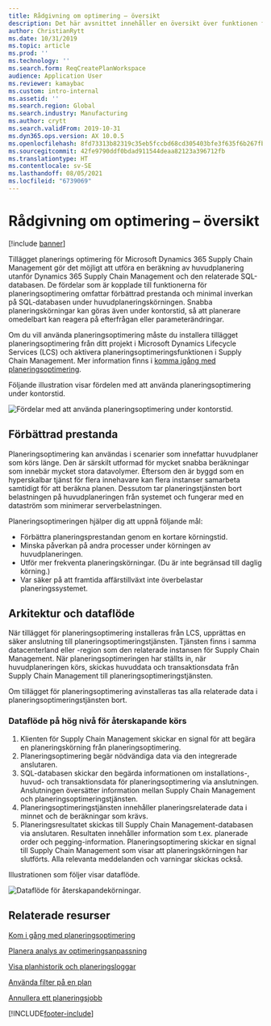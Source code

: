 ```yaml
---
title: Rådgivning om optimering – översikt
description: Det här avsnittet innehåller en översikt över funktionen för rådgivning om optimering.
author: ChristianRytt
ms.date: 10/31/2019
ms.topic: article
ms.prod: ''
ms.technology: ''
ms.search.form: ReqCreatePlanWorkspace
audience: Application User
ms.reviewer: kamaybac
ms.custom: intro-internal
ms.assetid: ''
ms.search.region: Global
ms.search.industry: Manufacturing
ms.author: crytt
ms.search.validFrom: 2019-10-31
ms.dyn365.ops.version: AX 10.0.5
ms.openlocfilehash: 8fd73313b82319c35eb5fccbd68cd305403bfe3f635f6b267fb408943af3396c
ms.sourcegitcommit: 42fe9790ddf0bdad911544deaa82123a396712fb
ms.translationtype: HT
ms.contentlocale: sv-SE
ms.lasthandoff: 08/05/2021
ms.locfileid: "6739069"
---
```

# <a name="planning-optimization-overview"></a>Rådgivning om optimering – översikt

[!include [banner](../../includes/banner.md)]

Tillägget planerings optimering för Microsoft Dynamics 365 Supply Chain Management gör det möjligt att utföra en beräkning av huvudplanering utanför Dynamics 365 Supply Chain Management och den relaterade SQL-databasen. De fördelar som är kopplade till funktionerna för planeringsoptimering omfattar förbättrad prestanda och minimal inverkan på SQL-databasen under huvudplaneringskörningen. Snabba planeringskörningar kan göras även under kontorstid, så att planerare omedelbart kan reagera på efterfrågan eller parameterändringar.

Om du vill använda planeringsoptimering måste du installera tillägget planeringsoptimering från ditt projekt i Microsoft Dynamics Lifecycle Services (LCS) och aktivera planeringsoptimeringsfunktionen i Supply Chain Management. Mer information finns i [komma igång med planeringsoptimering](get-started.md).

Följande illustration visar fördelen med att använda planeringsoptimering under kontorstid.

![Fördelar med att använda planeringsoptimering under kontorstid.](media/PlanningOptimization1.png)

## <a name="improved-performance"></a>Förbättrad prestanda

Planeringsoptimering kan användas i scenarier som innefattar huvudplaner som körs länge. Den är särskilt utformad för mycket snabba beräkningar som innebär mycket stora datavolymer. Eftersom den är byggd som en hyperskalbar tjänst för flera innehavare kan flera instanser samarbeta samtidigt för att beräkna planen. Dessutom tar planeringstjänsten bort belastningen på huvudplaneringen från systemet och fungerar med en dataström som minimerar serverbelastningen.

Planeringsoptimeringen hjälper dig att uppnå följande mål:

- Förbättra planeringsprestandan genom en kortare körningstid.
- Minska påverkan på andra processer under körningen av huvudplaneringen.
- Utför mer frekventa planeringskörningar. (Du är inte begränsad till daglig körning.)
- Var säker på att framtida affärstillväxt inte överbelastar planeringssystemet.

## <a name="architecture-and-data-flow"></a>Arkitektur och dataflöde

När tillägget för planeringsoptimering installeras från LCS, upprättas en säker anslutning till planeringsoptimeringstjänsten. Tjänsten finns i samma datacenterland eller -region som den relaterade instansen för Supply Chain Management. När planeringsoptimeringen har ställts in, när huvudplaneringen körs, skickas huvuddata och transaktionsdata från Supply Chain Management till planeringsoptimeringstjänsten.

Om tillägget för planeringsoptimering avinstalleras tas alla relaterade data i planeringsoptimeringstjänsten bort.

### <a name="high-level-data-flow-for-regeneration-runs"></a>Dataflöde på hög nivå för återskapande körs

1. Klienten för Supply Chain Management skickar en signal för att begära en planeringskörning från planeringsoptimering.
2. Planeringsoptimering begär nödvändiga data via den integrerade anslutaren.
3. SQL-databasen skickar den begärda informationen om installations-, huvud- och transaktionsdata för planeringsoptimering via anslutningen. Anslutningen översätter information mellan Supply Chain Management och planeringsoptimeringstjänsten.
4. Planeringsoptimeringstjänsten innehåller planeringsrelaterade data i minnet och de beräkningar som krävs.
5. Planeringsresultatet skickas till Supply Chain Management-databasen via anslutaren. Resultaten innehåller information som t.ex. planerade order och pegging-information. Planeringsoptimering skickar en signal till Supply Chain Management som visar att planeringskörningen har slutförts. Alla relevanta meddelanden och varningar skickas också.

Illustrationen som följer visar dataflöde.

![Dataflöde för återskapandekörningar.](media/PlanningOptimization2.png)

## <a name="related-resources"></a>Relaterade resurser

[Kom i gång med planeringsoptimering](get-started.md)

[Planera analys av optimeringsanpassning](planning-optimization-fit-analysis.md)

[Visa planhistorik och planeringsloggar](plan-history-logs.md)

[Använda filter på en plan](plan-filters.md)

[Annullera ett planeringsjobb](cancel-planning-job.md)


[!INCLUDE[footer-include](../../../includes/footer-banner.md)]